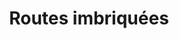 ---
title: Routes imbriquées
description: Exemple de routes imbriquées avec Nuxt.js
github: nested-routes
livedemo: https://nested-routes.nuxtjs.org
documentation: /guide/routing#routes-imbriqu-es
---